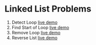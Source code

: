 # Linked List Problems

1. Detect Loop [live demo](https://replit.com/@SiddhiCodes/detectLooplinkedlistfloyd)
2. Find Start of Loop [live demo](https://replit.com/@SiddhiCodes/startofLooplinkedlistfloyd)
3. Remove Loop [live demo](https://replit.com/@SiddhiCodes/deletelooplinkedlist)
3. Reverse List [live demo](https://replit.com/@SiddhiCodes/reverselliter)